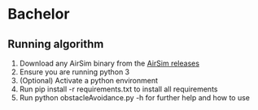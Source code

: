 # Bachelor

## Running algorithm
1. Download any AirSim binary from the [AirSim releases](https://github.com/microsoft/AirSim/releases)
2. Ensure you are running python 3
3. (Optional) Activate a python environment
4. Run pip install -r requirements.txt to install all requirements
5. Run python obstacleAvoidance.py -h for further help and how to use
